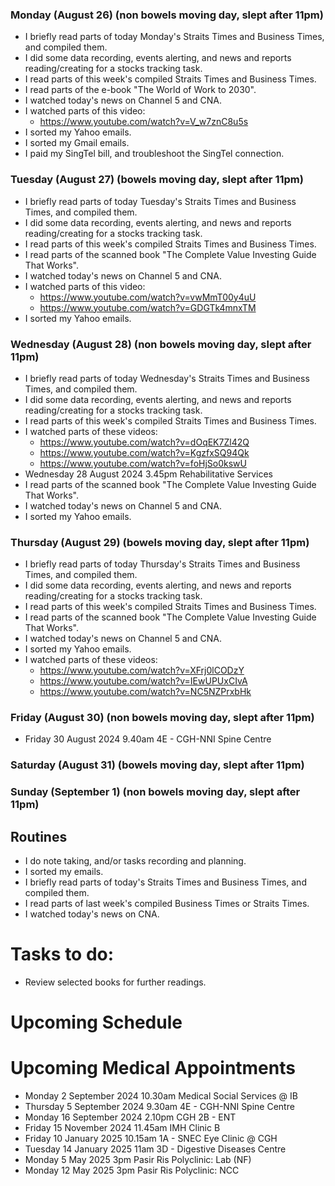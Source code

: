 ### Monday (August 26) (non bowels moving day, slept after 11pm)
- I briefly read parts of today Monday's Straits Times and Business Times, and compiled them.
- I did some data recording, events alerting, and news and reports reading/creating for a stocks tracking task.
- I read parts of this week's compiled Straits Times and Business Times.
- I read parts of the e-book "The World of Work to 2030".
- I watched today's news on Channel 5 and CNA.
- I watched parts of this video:
    - https://www.youtube.com/watch?v=V_w7znC8u5s
- I sorted my Yahoo emails.
- I sorted my Gmail emails.
- I paid my SingTel bill, and troubleshoot the SingTel connection.

### Tuesday (August 27) (bowels moving day, slept after 11pm)
- I briefly read parts of today Tuesday's Straits Times and Business Times, and compiled them.
- I did some data recording, events alerting, and news and reports reading/creating for a stocks tracking task.
- I read parts of this week's compiled Straits Times and Business Times.
- I read parts of the scanned book "The Complete Value Investing Guide That Works".
- I watched today's news on Channel 5 and CNA.
- I watched parts of this video:
    - https://www.youtube.com/watch?v=vwMmT00y4uU
    - https://www.youtube.com/watch?v=GDGTk4mnxTM
- I sorted my Yahoo emails.

### Wednesday (August 28) (non bowels moving day, slept after 11pm)
- I briefly read parts of today Wednesday's Straits Times and Business Times, and compiled them.
- I did some data recording, events alerting, and news and reports reading/creating for a stocks tracking task.
- I read parts of this week's compiled Straits Times and Business Times.
- I watched parts of these videos:
    - https://www.youtube.com/watch?v=dOqEK7Zl42Q
    - https://www.youtube.com/watch?v=KgzfxSQ94Qk
    - https://www.youtube.com/watch?v=foHjSo0kswU
- Wednesday 28 August 2024 3.45pm Rehabilitative Services
- I read parts of the scanned book "The Complete Value Investing Guide That Works".
- I watched today's news on Channel 5 and CNA.
- I sorted my Yahoo emails.

### Thursday (August 29) (bowels moving day, slept after 11pm)
- I briefly read parts of today Thursday's Straits Times and Business Times, and compiled them.
- I did some data recording, events alerting, and news and reports reading/creating for a stocks tracking task.
- I read parts of this week's compiled Straits Times and Business Times.
- I read parts of the scanned book "The Complete Value Investing Guide That Works".
- I watched today's news on Channel 5 and CNA.
- I sorted my Yahoo emails.
- I watched parts of these videos:
    - https://www.youtube.com/watch?v=XFrj0lCODzY
    - https://www.youtube.com/watch?v=IEwUPUxCIvA
    - https://www.youtube.com/watch?v=NC5NZPrxbHk

### Friday (August 30) (non bowels moving day, slept after 11pm)
- Friday 30 August 2024 9.40am 4E - CGH-NNI Spine Centre


### Saturday (August 31) (bowels moving day, slept after 11pm)


### Sunday (September 1) (non bowels moving day, slept after 11pm)




## Routines
- I do note taking, and/or tasks recording and planning.
- I sorted my emails.
- I briefly read parts of today's Straits Times and Business Times, and compiled them.
- I read parts of last week's compiled Business Times or Straits Times.
- I watched today's news on CNA.

# Tasks to do:
- Review selected books for further readings.

# Upcoming Schedule

# Upcoming Medical Appointments
- Monday 2 September 2024 10.30am Medical Social Services @ IB
- Thursday 5 September 2024 9.30am 4E - CGH-NNI Spine Centre
- Monday 16 September 2024 2.10pm CGH 2B - ENT
- Friday 15 November 2024 11.45am IMH Clinic B
- Friday 10 January 2025 10.15am 1A - SNEC Eye Clinic @ CGH
- Tuesday 14 January 2025 11am 3D - Digestive Diseases Centre
- Monday 5 May 2025 3pm Pasir Ris Polyclinic: Lab (NF)
- Monday 12 May 2025 3pm Pasir Ris Polyclinic: NCC

